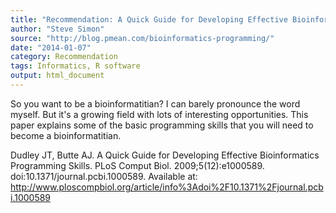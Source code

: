 ```yaml
---
title: "Recommendation: A Quick Guide for Developing Effective Bioinformatics Programming Skills"
author: "Steve Simon"
source: "http://blog.pmean.com/bioinformatics-programming/"
date: "2014-01-07"
category: Recommendation
tags: Informatics, R software
output: html_document
---
```


So you want to be a bioinformatitian? I can barely pronounce the word
myself. But it's a growing field with lots of interesting opportunities.
This paper explains some of the basic programming skills that you will
need to become a bioinformatitian.

<!---More--->

Dudley JT, Butte AJ. A Quick Guide for Developing Effective
Bioinformatics Programming Skills. PLoS Comput Biol.
2009;5(12):e1000589. doi:10.1371/journal.pcbi.1000589. Available at:
<http://www.ploscompbiol.org/article/info%3Adoi%2F10.1371%2Fjournal.pcbi.1000589>






